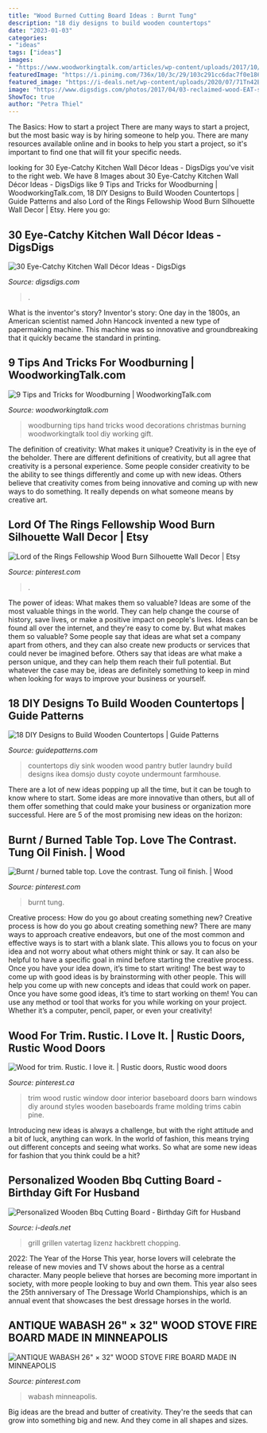 ```yaml
---
title: "Wood Burned Cutting Board Ideas : Burnt Tung"
description: "18 diy designs to build wooden countertops"
date: "2023-01-03"
categories:
- "ideas"
tags: ["ideas"]
images:
- "https://www.woodworkingtalk.com/articles/wp-content/uploads/2017/10/woodburning.jpg"
featuredImage: "https://i.pinimg.com/736x/10/3c/29/103c291cc6dac7f0e186f2ef69e17a68--tung-oil-finish.jpg"
featured_image: "https://i-deals.net/wp-content/uploads/2020/07/71Tn42BAvMNL._SL1024_.jpg"
image: "https://www.digsdigs.com/photos/2017/04/03-reclaimed-wood-EAT-sign-on-a-chalkboard-wall.jpg"
ShowToc: true
author: "Petra Thiel"
---
```



The Basics: How to start a project
There are many ways to start a project, but the most basic way is by hiring someone to help you. There are many resources available online and in books to help you start a project, so it's important to find one that will fit your specific needs.

	

		
looking for 30 Eye-Catchy Kitchen Wall Décor Ideas - DigsDigs you've visit to the right web. We have 8 Images about 30 Eye-Catchy Kitchen Wall Décor Ideas - DigsDigs like 9 Tips and Tricks for Woodburning | WoodworkingTalk.com, 18 DIY Designs to Build Wooden Countertops | Guide Patterns and also Lord of the Rings Fellowship Wood Burn Silhouette Wall Decor | Etsy. Here you go:
		
    
## 30 Eye-Catchy Kitchen Wall Décor Ideas - DigsDigs

<img loading=lazy src="https://www.digsdigs.com/photos/2017/04/03-reclaimed-wood-EAT-sign-on-a-chalkboard-wall.jpg" onerror="this.onerror=null;this.src='https://tse3.mm.bing.net/th?id=OIP.5Z1qVIBJ_0h180o3Yqgf1wHaLH&amp;pid=15.1';" alt="30 Eye-Catchy Kitchen Wall Décor Ideas - DigsDigs">

_Source: digsdigs.com_

>. 

	

What is the inventor's story?
Inventor's story: One day in the 1800s, an American scientist named John Hancock invented a new type of papermaking machine. This machine was so innovative and groundbreaking that it quickly became the standard in printing.

    
## 9 Tips And Tricks For Woodburning | WoodworkingTalk.com

<img loading=lazy src="https://www.woodworkingtalk.com/articles/wp-content/uploads/2017/10/woodburning.jpg" onerror="this.onerror=null;this.src='https://tse3.mm.bing.net/th?id=OIP.Jz_MB-EinKw5W2v23E-Z5gHaE8&amp;pid=15.1';" alt="9 Tips and Tricks for Woodburning | WoodworkingTalk.com">

_Source: woodworkingtalk.com_

>woodburning tips hand tricks wood decorations christmas burning woodworkingtalk tool diy working gift. 

	

The definition of creativity: What makes it unique?
Creativity is in the eye of the beholder. There are different definitions of creativity, but all agree that creativity is a personal experience. Some people consider creativity to be the ability to see things differently and come up with new ideas. Others believe that creativity comes from being innovative and coming up with new ways to do something. It really depends on what someone means by creative art.

    
## Lord Of The Rings Fellowship Wood Burn Silhouette Wall Decor | Etsy

<img loading=lazy src="https://i.pinimg.com/736x/0d/a6/6c/0da66ccc750d09f1956067ffbbeca1f7.jpg" onerror="this.onerror=null;this.src='https://tse2.mm.bing.net/th?id=OIP.XuZnAZLDPHoCptmdEdfrAgHaFz&amp;pid=15.1';" alt="Lord of the Rings Fellowship Wood Burn Silhouette Wall Decor | Etsy">

_Source: pinterest.com_

>. 

	

The power of ideas: What makes them so valuable?
Ideas are some of the most valuable things in the world. They can help change the course of history, save lives, or make a positive impact on people's lives. Ideas can be found all over the internet, and they're easy to come by. But what makes them so valuable? Some people say that ideas are what set a company apart from others, and they can also create new products or services that could never be imagined before. Others say that ideas are what make a person unique, and they can help them reach their full potential. But whatever the case may be, ideas are definitely something to keep in mind when looking for ways to improve your business or yourself.

    
## 18 DIY Designs To Build Wooden Countertops | Guide Patterns

<img loading=lazy src="https://www.guidepatterns.com/wp-content/uploads/2015/12/Wooden-Countertops-DIY.jpg" onerror="this.onerror=null;this.src='https://tse4.mm.bing.net/th?id=OIP.NpS5FDPswD6SeANz5Z4myAHaLH&amp;pid=15.1';" alt="18 DIY Designs to Build Wooden Countertops | Guide Patterns">

_Source: guidepatterns.com_

>countertops diy sink wooden wood pantry butler laundry build designs ikea domsjo dusty coyote undermount farmhouse. 

	

There are a lot of new ideas popping up all the time, but it can be tough to know where to start. Some ideas are more innovative than others, but all of them offer something that could make your business or organization more successful. Here are 5 of the most promising new ideas on the horizon: 

    
## Burnt / Burned Table Top. Love The Contrast. Tung Oil Finish. | Wood

<img loading=lazy src="https://i.pinimg.com/736x/10/3c/29/103c291cc6dac7f0e186f2ef69e17a68--tung-oil-finish.jpg" onerror="this.onerror=null;this.src='https://tse2.mm.bing.net/th?id=OIP.bEf4hOJGe3Lnl8zktse8dAHaLR&amp;pid=15.1';" alt="Burnt / burned table top. Love the contrast. Tung oil finish. | Wood">

_Source: pinterest.com_

>burnt tung. 

	

Creative process: How do you go about creating something new?
Creative process is how do you go about creating something new? There are many ways to approach creative endeavors, but one of the most common and effective ways is to start with a blank slate. This allows you to focus on your idea and not worry about what others might think or say. It can also be helpful to have a specific goal in mind before starting the creative process. Once you have your idea down, it’s time to start writing! The best way to come up with good ideas is by brainstorming with other people. This will help you come up with new concepts and ideas that could work on paper. Once you have some good ideas, it’s time to start working on them! You can use any method or tool that works for you while working on your project. Whether it’s a computer, pencil, paper, or even your creativity!

    
## Wood For Trim. Rustic. I Love It. | Rustic Doors, Rustic Wood Doors

<img loading=lazy src="https://i.pinimg.com/736x/57/47/38/57473893792620e96af1f5eaf746dbbe--barnwood-trim-barn-wood.jpg" onerror="this.onerror=null;this.src='https://tse3.mm.bing.net/th?id=OIP.g87zL5QmvcawGsvGGwoqkAHaJ6&amp;pid=15.1';" alt="Wood for trim. Rustic. I love it. | Rustic doors, Rustic wood doors">

_Source: pinterest.ca_

>trim wood rustic window door interior baseboard doors barn windows diy around styles wooden baseboards frame molding trims cabin pine. 

	

Introducing new ideas is always a challenge, but with the right attitude and a bit of luck, anything can work. In the world of fashion, this means trying out different concepts and seeing what works. So what are some new ideas for fashion that you think could be a hit?

    
## Personalized Wooden Bbq Cutting Board - Birthday Gift For Husband

<img loading=lazy src="https://i-deals.net/wp-content/uploads/2020/07/71Tn42BAvMNL._SL1024_.jpg" onerror="this.onerror=null;this.src='https://tse2.mm.bing.net/th?id=OIP.lHulgXC01DTb6q_UpLCdBgHaHa&amp;pid=15.1';" alt="Personalized Wooden Bbq Cutting Board - Birthday Gift for Husband">

_Source: i-deals.net_

>grill grillen vatertag lizenz hackbrett chopping. 

	

2022: The Year of the Horse
This year, horse lovers will celebrate the release of new movies and TV shows about the horse as a central character. Many people believe that horses are becoming more important in society, with more people looking to buy and own them. This year also sees the 25th anniversary of The Dressage World Championships, which is an annual event that showcases the best dressage horses in the world.

    
## ANTIQUE WABASH 26&quot; × 32&quot; WOOD STOVE FIRE BOARD MADE IN MINNEAPOLIS

<img loading=lazy src="https://i.pinimg.com/736x/08/5c/05/085c0539361d6ca57ce9b8e24ed0430e.jpg" onerror="this.onerror=null;this.src='https://tse2.mm.bing.net/th?id=OIP.FbzU7Ng86PCG45Ddbfq7pgHaGK&amp;pid=15.1';" alt="ANTIQUE WABASH 26&quot; × 32&quot; WOOD STOVE FIRE BOARD MADE IN MINNEAPOLIS">

_Source: pinterest.com_

>wabash minneapolis. 

	

Big ideas are the bread and butter of creativity. They're the seeds that can grow into something big and new. And they come in all shapes and sizes.

